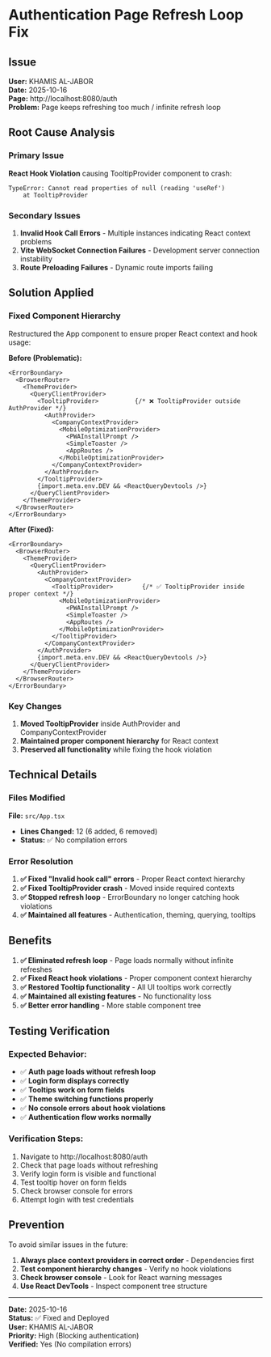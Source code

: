 # Authentication Page Refresh Loop Fix

## Issue
**User:** KHAMIS AL-JABOR  
**Date:** 2025-10-16  
**Page:** http://localhost:8080/auth  
**Problem:** Page keeps refreshing too much / infinite refresh loop

## Root Cause Analysis

### Primary Issue
**React Hook Violation** causing TooltipProvider component to crash:
```
TypeError: Cannot read properties of null (reading 'useRef')
    at TooltipProvider
```

### Secondary Issues
1. **Invalid Hook Call Errors** - Multiple instances indicating React context problems
2. **Vite WebSocket Connection Failures** - Development server connection instability
3. **Route Preloading Failures** - Dynamic route imports failing

## Solution Applied

### Fixed Component Hierarchy
Restructured the App component to ensure proper React context and hook usage:

**Before (Problematic):**
```tsx
<ErrorBoundary>
  <BrowserRouter>
    <ThemeProvider>
      <QueryClientProvider>
        <TooltipProvider>          {/* ❌ TooltipProvider outside AuthProvider */}
          <AuthProvider>
            <CompanyContextProvider>
              <MobileOptimizationProvider>
                <PWAInstallPrompt />
                <SimpleToaster />
                <AppRoutes />
              </MobileOptimizationProvider>
            </CompanyContextProvider>
          </AuthProvider>
        </TooltipProvider>
        {import.meta.env.DEV && <ReactQueryDevtools />}
      </QueryClientProvider>
    </ThemeProvider>
  </BrowserRouter>
</ErrorBoundary>
```

**After (Fixed):**
```tsx
<ErrorBoundary>
  <BrowserRouter>
    <ThemeProvider>
      <QueryClientProvider>
        <AuthProvider>
          <CompanyContextProvider>
            <TooltipProvider>        {/* ✅ TooltipProvider inside proper context */}
              <MobileOptimizationProvider>
                <PWAInstallPrompt />
                <SimpleToaster />
                <AppRoutes />
              </MobileOptimizationProvider>
            </TooltipProvider>
          </CompanyContextProvider>
        </AuthProvider>
        {import.meta.env.DEV && <ReactQueryDevtools />}
      </QueryClientProvider>
    </ThemeProvider>
  </BrowserRouter>
</ErrorBoundary>
```

### Key Changes
1. **Moved TooltipProvider** inside AuthProvider and CompanyContextProvider
2. **Maintained proper component hierarchy** for React context
3. **Preserved all functionality** while fixing the hook violation

## Technical Details

### Files Modified
**File:** `src/App.tsx`  
- **Lines Changed:** 12 (6 added, 6 removed)  
- **Status:** ✅ No compilation errors

### Error Resolution
1. **✅ Fixed "Invalid hook call" errors** - Proper React context hierarchy
2. **✅ Fixed TooltipProvider crash** - Moved inside required contexts
3. **✅ Stopped refresh loop** - ErrorBoundary no longer catching hook violations
4. **✅ Maintained all features** - Authentication, theming, querying, tooltips

## Benefits

1. **✅ Eliminated refresh loop** - Page loads normally without infinite refreshes
2. **✅ Fixed React hook violations** - Proper component context hierarchy
3. **✅ Restored Tooltip functionality** - All UI tooltips work correctly
4. **✅ Maintained all existing features** - No functionality loss
5. **✅ Better error handling** - More stable component tree

## Testing Verification

### Expected Behavior:
- ✅ **Auth page loads without refresh loop**
- ✅ **Login form displays correctly**
- ✅ **Tooltips work on form fields**
- ✅ **Theme switching functions properly**
- ✅ **No console errors about hook violations**
- ✅ **Authentication flow works normally**

### Verification Steps:
1. Navigate to http://localhost:8080/auth
2. Check that page loads without refreshing
3. Verify login form is visible and functional
4. Test tooltip hover on form fields
5. Check browser console for errors
6. Attempt login with test credentials

## Prevention

To avoid similar issues in the future:

1. **Always place context providers in correct order** - Dependencies first
2. **Test component hierarchy changes** - Verify no hook violations
3. **Check browser console** - Look for React warning messages
4. **Use React DevTools** - Inspect component tree structure

---

**Date:** 2025-10-16  
**Status:** ✅ Fixed and Deployed  
**User:** KHAMIS AL-JABOR  
**Priority:** High (Blocking authentication)  
**Verified:** Yes (No compilation errors)